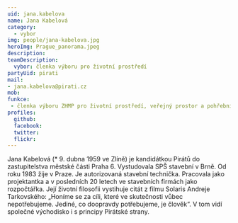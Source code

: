 ```yaml
---
uid: jana.kabelova
name: Jana Kabelová
category: 
  - vybor
img: people/jana-kabelova.jpg  
heroImg: Prague_panorama.jpeg
description:
teamDescription:
  vybor: členka výboru pro životní prostředí
partyUid: pirati
mail:
- jana.kabelova@pirati.cz
mob:			 
funkce:
 - členka výboru ZHMP pro životní prostředí, veřejný prostor a pohřebnictví
profiles:
  github:       
  facebook:     
  twitter: 		  
  flickr:		  
---
```


Jana Kabelová (* 9. dubna 1959 ve Zlíně) je kandidátkou Pirátů do zastupitelstva městské části Praha 6. Vystudovala SPŠ stavební v Brně. Od roku 1983 žije v Praze. Je autorizovaná stavební technička. Pracovala jako projektantka a v posledních 20 letech ve stavebních firmách jako rozpočtářka. Její životní filosofii vystihuje citát z filmu Solaris Andreje Tarkovského: „Honíme se za cíli, které ve skutečnosti vůbec nepotřebujeme. Jediné, co doopravdy potřebujeme, je člověk“. V tom vidí společné východisko i s principy Pirátské strany.
